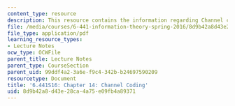 ```yaml
---
content_type: resource
description: This resource contains the information regarding Channel coding.
file: /media/courses/6-441-information-theory-spring-2016/8d9b42a8d43e28ca4a75e09fb4a89371_MIT6_441S16_chapter_14.pdf
file_type: application/pdf
learning_resource_types:
- Lecture Notes
ocw_type: OCWFile
parent_title: Lecture Notes
parent_type: CourseSection
parent_uid: 99ddf4a2-3a6e-f9c4-342b-b24697590209
resourcetype: Document
title: '6.441S16: Chapter 14: Channel Coding'
uid: 8d9b42a8-d43e-28ca-4a75-e09fb4a89371
---
```

